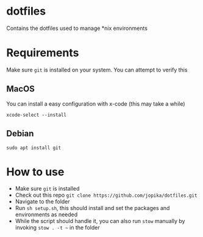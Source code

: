 # dotfiles
Contains the dotfiles used to manage *nix environments 

# Requirements
Make sure `git` is installed on your system. You can attempt to verify this 

## MacOS
You can install a easy configuration with x-code (this may take a while)
```
xcode-select --install
```

## Debian
```
sudo apt install git
```

# How to use
- Make sure `git` is installed
- Check out this repo `git clone https://github.com/jopika/dotfiles.git`
- Navigate to the folder
- Run `sh setup.sh`, this should install and set the packages and environments as needed
- While the script should handle it, you can also run `stow` manually by invoking `stow . -t ~` in the folder